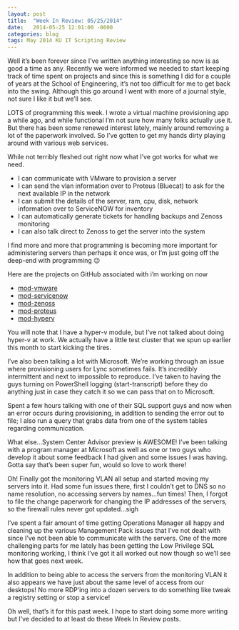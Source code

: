 ```yaml
---
layout: post
title:  "Week In Review: 05/25/2014"
date:   2014-05-25 12:01:00 -0600
categories: blog
tags: May 2014 KU IT Scripting Review
---
```

Well it’s been forever since I’ve written anything interesting so now is as good a time as any. Recently we were informed we needed to start keeping track of time spent on projects and since this is something I did for a couple of years at the School of Engineering, it’s not too difficult for me to get back into the swing. Although this go around I went with more of a journal style, not sure I like it but we’ll see.

LOTS of programming this week. I wrote a virtual machine provisioning app a while ago, and while functional I’m not sure how many folks actually use it. But there has been some renewed interest lately, mainly around removing a lot of the paperwork involved. So I’ve gotten to get my hands dirty playing around with various web services.

While not terribly fleshed out right now what I’ve got works for what we need.

* I can communicate with VMware to provision a server
* I can send the vlan information over to Proteus (Bluecat) to ask for the next available IP in the network
* I can submit the details of the server, ram, cpu, disk, network information over to ServiceNOW for inventory
* I can automatically generate tickets for handling backups and Zenoss monitoring
* I can also talk direct to Zenoss to get the server into the system

I find more and more that programming is becoming more important for administering servers than perhaps it once was, or I’m just going off the deep-end with programming 😉

Here are the projects on GitHub associated with i’m working on now

* [mod-vmware](https://github.com/jeffpatton1971/mod-vmware)
* [mod-servicenow](https://github.com/jeffpatton1971/mod-ServiceNOW)
* [mod-zenoss](https://github.com/jeffpatton1971/mod-Zenoss)
* [mod-proteus](https://github.com/jeffpatton1971/mod-Proteus)
* [mod-hyperv](https://github.com/jeffpatton1971/mod-hyperv)

You will note that I have a hyper-v module, but I’ve not talked about doing hyper-v at work. We actually have a little test cluster that we spun up earlier this month to start kicking the tires.

I’ve also been talking a lot with Microsoft. We’re working through an issue where provisioning users for Lync sometimes fails. It’s incredibly intermittent and next to impossible to reproduce. I’ve taken to having the guys turning on PowerShell logging (start-transcript) before they do anything just in case they catch it so we can pass that on to Microsoft.

Spent a few hours talking with one of their SQL support guys and now when an error occurs during provisioning, in addition to sending the error out to file; I also run a query that grabs data from one of the system tables regarding communication.

What else…System Center Advisor preview is AWESOME! I’ve been talking with a program manager at Microsoft as well as one or two guys who develop it about some feedback I had given and some issues I was having. Gotta say that’s been super fun, would so love to work there!

Oh! Finally got the monitoring VLAN all setup and started moving my servers into it. Had some fun issues there, first I couldn’t get to DNS so no name resolution, no accessing servers by names…fun times! Then, I forgot to file the change paperwork for changing the IP addresses of the servers, so the firewall rules never got updated…sigh

I’ve spent a fair amount of time getting Operations Manager all happy and cleaning up the various Management Pack issues that I’ve not dealt with since I’ve not been able to communicate with the servers. One of the more challenging parts for me lately has been getting the Low Privilege SQL monitoring working, I think I’ve got it all worked out now though so we’ll see how that goes next week.

In addition to being able to access the servers from the monitoring VLAN it also appears we have just about the same level of access from our desktops! No more RDP’ing into a dozen servers to do something like tweak a registry setting or stop a service!

Oh well, that’s it for this past week. I hope to start doing some more writing but I’ve decided to at least do these Week In Review posts.
